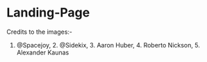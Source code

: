 # Landing-Page
Credits to the images:- 
1. @Spacejoy, 2. @Sidekix, 3. Aaron Huber, 4. Roberto Nickson, 5. Alexander Kaunas
